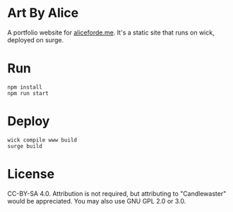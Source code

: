 Art By Alice
====================
A portfolio website for [aliceforde.me](http://aliceforde.me). It's a static site that runs on wick, deployed on surge.


Run
====================
```
npm install
npm run start
```

Deploy
====================
```
wick compile www build
surge build
```


License
=======
CC-BY-SA 4.0. Attribution is not required, but attributing to "Candlewaster" would be appreciated. You may also use GNU GPL 2.0 or 3.0.
